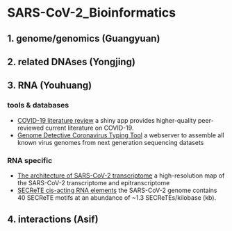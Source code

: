 # SARS-CoV-2_Bioinformatics


## 1. genome/genomics (Guangyuan)

## 2. related DNAses (Yongjing)

## 3. RNA (Youhuang)
### tools & databases
- [COVID-19 literature review](https://covidreview.ca/) a shiny app provides higher-quality peer-reviewed current literature on COVID-19.
- [Genome Detective Coronavirus Typing Tool](https://www.genomedetective.com/app/typingtool/cov) a webserver to assemble all known virus genomes from next generation sequencing datasets
### RNA specific
- [The architecture of SARS-CoV-2 transcriptome](https://www.cell.com/pb-assets/products/coronavirus/CELL_CELL-D-20-00765.pdf) a high-resolution map of the SARS-CoV-2 transcriptome and epitranscriptome
- [SECReTE cis-acting RNA elements](https://doi.org/10.1101/2020.04.20.050088) the SARS-CoV-2 genome contains 40 SECReTE motifs at an abundance of ~1.3 SECReTEs/kilobase (kb).
## 4. interactions (Asif)
